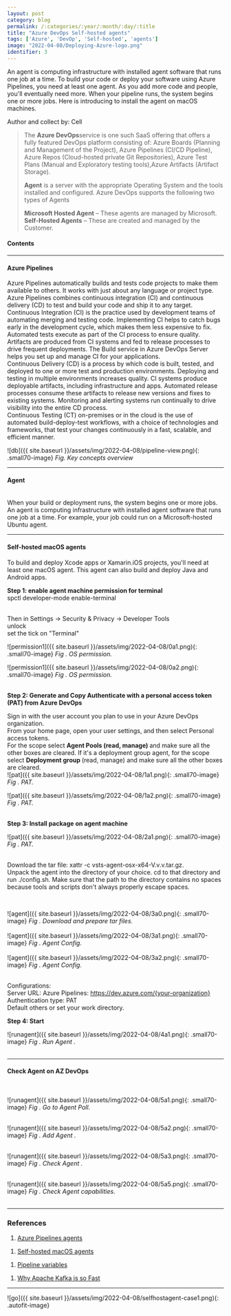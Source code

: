 ```yaml
---
layout: post
category: blog
permalink: /:categories/:year/:month/:day/:title
title: "Azure DevOps Self-hosted agents"
tags: ['Azure', 'DevOp', 'Self-hosted', 'agents']
image: "2022-04-08/Deploying-Azure-logo.png"
identifier: 3
---
```

An agent is computing infrastructure with installed agent software that runs one job at a time. To build your code or deploy your software using Azure Pipelines, you need at least one agent. As you add more code and people, you'll eventually need more. When your pipeline runs, the system begins one or more jobs. Here is introducing to install the agent on macOS machines.

Author and collect by: Cell

<!--more-->

<blockquote class="tip">

The <strong> Azure DevOps</strong>service is one such SaaS offering that offers a fully featured DevOps platform consisting of: Azure Boards (Planning and Management of the Project), Azure Pipelines (CI/CD Pipeline), Azure Repos (Cloud-hosted private Git Repositories), Azure Test Plans (Manual and Exploratory testing tools),Azure Artifacts (Artifact Storage).

<strong>Agent</strong> is a server with the appropriate Operating System and the tools installed and configured. Azure DevOps supports the following two types of Agents

<strong>Microsoft Hosted Agent</strong> – These agents are managed by Microsoft.
<strong>Self-Hosted Agents</strong> – These are created and managed by the Customer.

</blockquote>

<div class="list-of-contents">
  <h4>Contents</h4>
  <ul></ul>
</div>


<hr class="with-margin">
<h4 class="header" id="quantization">Azure Pipelines</h4>

Azure Pipelines automatically builds and tests code projects to make them available to others. It works with just about any language or project type. Azure Pipelines combines continuous integration (CI) and continuous delivery (CD) to test and build your code and ship it to any target.
<br>
Continuous Integration (CI) is the practice used by development teams of automating merging and testing code. Implementing CI helps to catch bugs early in the development cycle, which makes them less expensive to fix. Automated tests execute as part of the CI process to ensure quality. Artifacts are produced from CI systems and fed to release processes to drive frequent deployments. The Build service in Azure DevOps Server helps you set up and manage CI for your applications.
<br>
Continuous Delivery (CD) is a process by which code is built, tested, and deployed to one or more test and production environments. Deploying and testing in multiple environments increases quality. CI systems produce deployable artifacts, including infrastructure and apps. Automated release processes consume these artifacts to release new versions and fixes to existing systems. Monitoring and alerting systems run continually to drive visibility into the entire CD process.
<br>
Continuous Testing (CT) on-premises or in the cloud is the use of automated build-deploy-test workflows, with a choice of technologies and frameworks, that test your changes continuously in a fast, scalable, and efficient manner.
<br>



![db]({{ site.baseurl }}/assets/img/2022-04-08/pipeline-view.png){: .small70-image}
<em class="figure">Fig. Key concepts overview</em>
<br>


<hr class="with-margin">
<h4 class="header" id="quantization">Agent</h4>

<br>
When your build or deployment runs, the system begins one or more jobs. An agent is computing infrastructure with installed agent software that runs one job at a time. For example, your job could run on a Microsoft-hosted Ubuntu agent.
<br>

<hr class="with-margin">
<h4 class="header" id="quantization">Self-hosted macOS agents</h4>

To build and deploy Xcode apps or Xamarin.iOS projects, you'll need at least one macOS agent. This agent can also build and deploy Java and Android apps.
<br>


<strong> Step 1: enable agent machine permission for terminal</strong>
<br>
spctl developer-mode enable-terminal
<br>

<br>
Then in Settings -> Security & Privacy -> Developer Tools
<br>
unlock
<br>
set the tick on "Terminal"
<br>

![permission1]({{ site.baseurl }}/assets/img/2022-04-08/0a1.png){: .small70-image}
<em class="figure">Fig . OS permission.</em>
<br>

![permission1]({{ site.baseurl }}/assets/img/2022-04-08/0a2.png){: .small70-image}
<em class="figure">Fig . OS permission.</em>
<br>
<br>

<strong> Step 2: Generate and Copy Authenticate with a personal access token (PAT) from Azure DevOps</strong>

Sign in with the user account you plan to use in your Azure DevOps organization.
<br>
From your home page, open your user settings, and then select Personal access tokens.
<br>
For the scope select <strong>Agent Pools (read, manage) </strong>and make sure all the other boxes are cleared. If it's a deployment group agent, for the scope select <strong>Deployment group </strong>(read, manage) and make sure all the other boxes are cleared.
<br>
![pat]({{ site.baseurl }}/assets/img/2022-04-08/1a1.png){: .small70-image}
<em class="figure">Fig . PAT.</em>
<br>

![pat]({{ site.baseurl }}/assets/img/2022-04-08/1a2.png){: .small70-image}
<em class="figure">Fig . PAT.</em>
<br>
<br>

<strong> Step 3: Install package on agent machine</strong>


![pat]({{ site.baseurl }}/assets/img/2022-04-08/2a1.png){: .small70-image}
<em class="figure">Fig . PAT.</em>
<br>
<br>

Download the tar file: xattr -c vsts-agent-osx-x64-V.v.v.tar.gz.
<br>
Unpack the agent into the directory of your choice. cd to that directory and run ./config.sh. Make sure that the path to the directory contains no spaces because tools and scripts don't always properly escape spaces.

<br>

![agent]({{ site.baseurl }}/assets/img/2022-04-08/3a0.png){: .small70-image}
<em class="figure">Fig . Download and prepare tar files.</em>
<br>
<br>
![agent]({{ site.baseurl }}/assets/img/2022-04-08/3a1.png){: .small70-image}
<em class="figure">Fig . Agent Config.</em>
<br>
<br>
![agent]({{ site.baseurl }}/assets/img/2022-04-08/3a2.png){: .small70-image}
<em class="figure">Fig . Agent Config.</em>
<br>
<br>

Configurations:
<br>
Server URL: Azure Pipelines: https://dev.azure.com/{your-organization}
<br>
Authentication type: PAT
<br> 
Default others or set your work directory.

<strong> Step 4: Start </strong>

![runagent]({{ site.baseurl }}/assets/img/2022-04-08/4a1.png){: .small70-image}
<em class="figure">Fig . Run Agent .</em>
<br>
<br>

<hr class="with-margin">
<h4 class="header" id="quantization">Check Agent on AZ DevOps </h4>


<br>

![runagent]({{ site.baseurl }}/assets/img/2022-04-08/5a1.png){: .small70-image}
<em class="figure">Fig . Go to Agent Poll.</em>
<br>
<br>

![runagent]({{ site.baseurl }}/assets/img/2022-04-08/5a2.png){: .small70-image}
<em class="figure">Fig . Add Agent .</em>
<br>
<br>

![runagent]({{ site.baseurl }}/assets/img/2022-04-08/5a3.png){: .small70-image}
<em class="figure">Fig . Check Agent .</em>
<br>
<br>

![runagent]({{ site.baseurl }}/assets/img/2022-04-08/5a5.png){: .small70-image}
<em class="figure">Fig . Check Agent capabilities.</em>
<br>
<br>

<hr class="with-margin">

### References

<ol>
  <li><a href="https://docs.microsoft.com/en-us/azure/devops/pipelines/agents/agents?view=azure-devops&tabs=browser">Azure Pipelines agents</a></li>
</ol>

<ol>
  <li><a href="https://docs.microsoft.com/en-us/azure/devops/pipelines/agents/v2-osx?view=azure-devops">Self-hosted macOS agents</a></li>
</ol>

<ol>
  <li><a href="https://docs.microsoft.com/en-us/azure/devops/pipelines/build/variables?view=azure-devops&tabs=yaml">Pipeline variables</a></li>
</ol>

<ol>
  <li><a href="https://www.geeksforgeeks.org/why-apache-kafka-is-so-fast/#:~:text=Horizontal%20Scaling%3A%20Kafka%20has%20the,throughput%20and%20provide%20low%20latency.">Why Apache Kafka is so Fast</a></li>
</ol>

<hr class="with-margin">

![go]({{ site.baseurl }}/assets/img/2022-04-08/selfhostagent-case1.png){: .autofit-image}
<br>
